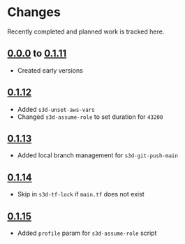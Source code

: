 # Changes
Recently completed and planned work is tracked here.

## [0.0.0](.) to [0.1.11](.)
- Created early versions

## [0.1.12](.)
- Added `s3d-unset-aws-vars`
- Changed `s3d-assume-role` to set duration for `43200`

## [0.1.13](.)
- Added local branch management for `s3d-git-push-main`

## [0.1.14](.)
- Skip in `s3d-tf-lock` if `main.tf` does not exist

## [0.1.15](.)
- Added `profile` param for `s3d-assume-role` script
